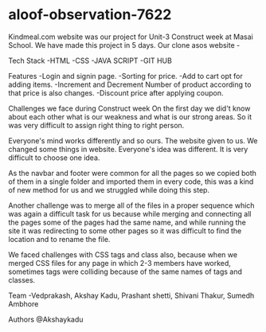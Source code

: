 ﻿# aloof-observation-7622
 
 Kindmeal.com website was our project for Unit-3 Construct week at Masai School. We have made this project in 5 days.
Our clone asos website - 

Tech Stack
-HTML -CSS -JAVA SCRIPT -GIT HUB

Features
-Login and signin page. -Sorting for price. -Add to cart opt for adding items. -Increment and Decrement Number of product according to that price is also changes. -Discount price after applying coupon.

Challenges we face during Construct week
On the first day we did't know about each other what is our weakness and what is our strong areas. So it was very difficult to assign right thing to right person.

Everyone's mind works differently and so ours. The website given to us. We changed some things in website. Everyone's idea was different. It is very difficult to choose one idea.

As the navbar and footer were common for all the pages so we copied both of them in a single folder and imported them in every code, this was a kind of new method for us and we struggled while doing this step.

Another challenge was to merge all of the files in a proper sequence which was again a difficult task for us because while merging and connecting all the pages some of the pages had the same name, and while running the site it was redirecting to some other pages so it was difficult to find the location and to rename the file.

We faced challenges with CSS tags and class also, because when we merged CSS files for any page in which 2-3 members have worked, sometimes tags were colliding because of the same names of tags and classes.

Team
-Vedprakash, Akshay Kadu, Prashant shetti, Shivani Thakur, Sumedh Ambhore

Authors
@Akshaykadu
